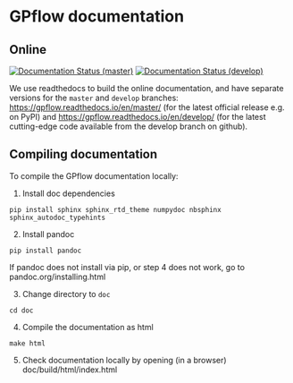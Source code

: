# GPflow documentation

## Online

[![Documentation Status (master)](https://readthedocs.org/projects/gpflow/badge/?version=master)](http://gpflow.readthedocs.io/en/master/?badge=master)
[![Documentation Status (develop)](https://readthedocs.org/projects/gpflow/badge/?version=develop)](http://gpflow.readthedocs.io/en/develop/?badge=develop)

We use readthedocs to build the online documentation, and have separate versions for the `master` and `develop` branches: https://gpflow.readthedocs.io/en/master/ (for the latest official release e.g. on PyPI) and https://gpflow.readthedocs.io/en/develop/ (for the latest cutting-edge code available from the develop branch on github).

## Compiling documentation

To compile the GPflow documentation locally:

1. Install doc dependencies
```
pip install sphinx sphinx_rtd_theme numpydoc nbsphinx sphinx_autodoc_typehints
```
2. Install pandoc
```
pip install pandoc
```
If pandoc does not install via pip, or step 4 does not work, go to pandoc.org/installing.html

3. Change directory to `doc`
```
cd doc
```

4. Compile the documentation as html
```
make html
```

5. Check documentation locally by opening (in a browser) doc/build/html/index.html
